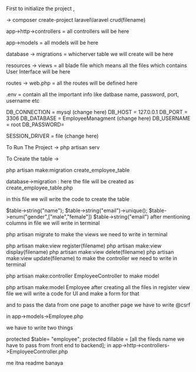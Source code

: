 First to initialize the project ,

-> composer create-project laravel\laravel crud(filename)

app->http->controllers = all controllers will be here

app->models = all models will be here

database -> migrations = whicherver table we will create will be here

resources -> views = all blade file which means all the files which contains User Interface will be here

routes -> web.php = all the routes will be defined here

.env = contain all the important info like datbase name, password, port, username etc

DB_CONNECTION = mysql (change here) DB_HOST = 127.0.0.1 DB_PORT = 3306 DB_DATABASE = EmployeeManagment (change here) DB_USERNAME = root DB_PASSWORD=

SESSION_DRIVER = file (change here)

To Run The Project -> php artisan serv

To Create the table ->

php artisan make:migration create_employee_table

database->migration : here the file will be created as create_employee_table.php

in this file we will write the code to create the table

$table->string("name");
$table->string("email")->unique();
$table->enum("gender",["male","female"])
$table->string("email")
after mentioning columns in file we will write in terminal

php artisan migrate
to make the views we need to write in terminal

php artisan make:view register(filename)
php artisan make:view display(filename)
php artisan make:view delete(filename)
php artisan make:view update(filename)
to make the controller we need to write in terminal

php artisan make:controller EmployeeController
to make model

php artisan make:model Employee
after creating all the files in register view file we will write a code for UI and make a form for that

and to pass the data from one page to another page we have to write @csrf

in app->models->Employee.php

we have to write two things

protected $table= "employee";
protected fillable = [all the fileds name we have to pass from front end to backend];
in app->http->controllers->EmployeeController.php

me itna readme banaya
